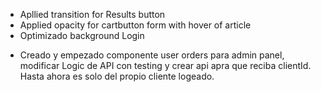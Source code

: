 + Apllied transition for Results button
+ Applied opacity for cartbutton form with hover of article
+ Optimizado background Login
- Creado y empezado componente user orders para admin panel, modificar Logic de API con testing y crear api apra que reciba clientId. Hasta ahora es solo del propio cliente logeado.